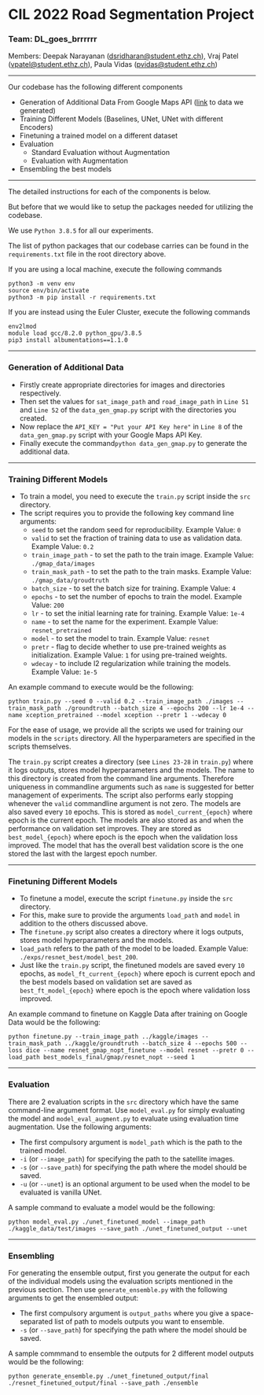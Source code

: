 # CIL 2022 Road Segmentation Project 

### Team: DL_goes_brrrrrr
Members: Deepak Narayanan (dsridharan@student.ethz.ch), Vraj Patel (vpatel@student.ethz.ch), Paula Vidas (pvidas@student.ethz.ch)

------
Our codebase has the following different components
- Generation of Additional Data From Google Maps API ([link](https://polybox.ethz.ch/index.php/s/vGz96Lv8Mt8aTwM) to data we generated)
- Training Different Models (Baselines, UNet, UNet with different Encoders)
- Finetuning a trained model on a different dataset
- Evaluation
  - Standard Evaluation without Augmentation
  - Evaluation with Augmentation
- Ensembling the best models

---
The detailed instructions for each of the components is below. 

But before that we would like to setup the packages needed for utilizing the codebase. 

We use ```Python 3.8.5``` for all our experiments. 

The list of python packages that our codebase carries can be found in the ```requirements.txt``` file in the root directory above.


If you are using a local machine, execute the following commands

```
python3 -m venv env
source env/bin/activate
python3 -m pip install -r requirements.txt
```

If you are instead using the Euler Cluster, execute the following commands

```
env2lmod
module load gcc/8.2.0 python_gpu/3.8.5
pip3 install albumentations==1.1.0
```
---
### Generation of Additional Data
- Firstly create appropriate directories for images and directories respectively.
- Then set the values for ```sat_image_path``` and ```road_image_path``` in ```Line 51``` and ```Line 52``` of the ```data_gen_gmap.py``` script with the directories you created.  
- Now replace the ```API_KEY = "Put your API Key here"``` in ```Line 8``` of the ```data_gen_gmap.py``` script with your Google Maps API Key.
- Finally execute the command```python data_gen_gmap.py``` to generate the additional data.
---
### Training Different Models
- To train a model, you need to execute the ```train.py``` script inside the ```src``` directory. 
- The script requires you to provide the following key command line arguments:
  - ```seed``` to set the random seed for reproducibility. Example Value: ```0```
  - ```valid``` to set the fraction of training data to use as validation data. Example Value: ```0.2```
  - ```train_image_path``` - to set the path to the train image. Example Value: ```./gmap_data/images```
  - ```train_mask_path``` - to set the path to the train masks. Example Value: ```./gmap_data/groudtruth```
  - ```batch_size``` - to set the batch size for training. Example Value: ```4```
  - ```epochs``` - to set the number of epochs to train the model. Example Value: ```200```
  - ```lr``` - to set the initial learning rate for training. Example Value: ```1e-4```
  - ```name``` - to set the name for the experiment. Example Value: ```resnet_pretrained```
  - ```model``` - to set the model to train. Example Value: ```resnet```
  - ```pretr``` - flag to decide whether to use pre-trained weights as initialization. Example Value: ```1``` for using pre-trained weights.
  - ```wdecay``` - to include l2 regularization while training the models. Example Value: ```1e-5```

An example command to execute would be the following: 
```
python train.py --seed 0 --valid 0.2 --train_image_path ./images --train_mask_path ./groundtruth --batch_size 4 --epochs 200 --lr 1e-4 --name xception_pretrained --model xception --pretr 1 --wdecay 0
```
For the ease of usage, we provide all the scripts we used for training our models in the ```scripts``` directory. All the hyperparameters are specified in the scripts themselves. 

The ```train.py``` script creates a directory (see ```Lines 23-28``` in ```train.py```) where it logs outputs, stores model hyperparameters and the models. The name to this directory is created from the command line arguments. Therefore uniqueness in commandline arguments such as ```name``` is suggested for better management of experiments. The script also performs early stopping whenever the ```valid``` commandline argument is not zero. The models are also saved every ```10``` epochs. This is stored as ```model_current_{epoch}``` where epoch is the current epoch. The models are also stored as and when the performance on validation set improves. They are stored as ```best_model_{epoch}``` where epoch is the epoch when the validation loss improved. The model that has the overall best validation score is the one stored the last with the largest epoch number.

---
### Finetuning Different Models
- To finetune a model, execute the script ```finetune.py``` inside the ```src``` directory. 
- For this, make sure to provide the arguments ```load_path``` and ```model``` in addition to the others discussed above. 
- The ```finetune.py``` script also creates a directory where it logs outputs, stores model hyperparameters and the models.
- ```load_path``` refers to the path of the model to be loaded. Example Value: ```./exps/resnet_best/model_best_200```.
- Just like the ```train.py``` script, the finetuned models are saved every ```10``` epochs, as ```model_ft_current_{epoch}``` where epoch is current epoch and the best models based on validation set are saved as ```best_ft_model_{epoch}``` where epoch is the epoch where validation loss improved.

An example command to finetune on Kaggle Data after training on Google Data would be the following:
```
python finetune.py --train_image_path ../kaggle/images --train_mask_path ../kaggle/groundtruth --batch_size 4 --epochs 500 --loss dice --name resnet_gmap_nopt_finetune --model resnet --pretr 0 --load_path best_models_final/gmap/resnet_nopt --seed 1
```
---
### Evaluation
There are 2 evaluation scripts in the ```src``` directory which have the same command-line argument format. Use ```model_eval.py``` for simply evaluating the model and ```model_eval_augment.py``` to evaluate using evaluation time augmentation. Use the following arguments:
- The first compulsory argument is ```model_path``` which is the path to the trained model.
- ```-i``` (or ```--image_path```) for specifying the path to the satellite images.
- ```-s``` (or ```--save_path```) for specifying the path where the model should be saved.
- ```-u``` (or ```--unet```) is an optional argument to be used when the model to be evaluated is vanilla UNet.

A sample command to evaluate a model would be the following:
```
python model_eval.py ./unet_finetuned_model --image_path ./kaggle_data/test/images --save_path ./unet_finetuned_output --unet
```
---
### Ensembling
For generating the ensemble output, first you generate the output for each of the individual models using the evaluation scripts mentioned in the previous section. Then use ```generate_ensemble.py``` with the following arguments to get the ensembled output:
- The first compulsory argument is ```output_paths``` where you give a space-separated list of path to models outputs you want to ensemble.
- ```-s``` (or ```--save_path```) for specifying the path where the model should be saved.

A sample commmand to ensemble the outputs for 2 different model outputs would be the following:
```
python generate_ensemble.py ./unet_finetuned_output/final ./resnet_finetuned_output/final --save_path ./ensemble
```

